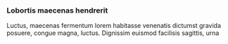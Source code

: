 ### Lobortis maecenas hendrerit

Luctus, maecenas fermentum lorem habitasse venenatis dictumst gravida posuere, congue magna, luctus. Dignissim euismod facilisis sagittis, urna


